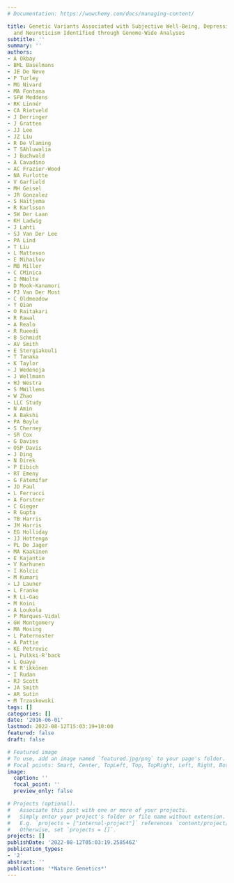 ```yaml
---
# Documentation: https://wowchemy.com/docs/managing-content/

title: Genetic Variants Associated with Subjective Well-Being, Depressive Symptoms,
  and Neuroticism Identified through Genome-Wide Analyses
subtitle: ''
summary: ''
authors:
- A Okbay
- BML Baselmans
- JE De Neve
- P Turley
- MG Nivard
- MA Fontana
- SFW Meddens
- RK Linnér
- CA Rietveld
- J Derringer
- J Gratten
- JJ Lee
- JZ Liu
- R De Vlaming
- T SAhluwalia
- J Buchwald
- A Cavadino
- AC Frazier-Wood
- NA Furlotte
- V Garfield
- MH Geisel
- JR Gonzalez
- S Haitjema
- R Karlsson
- SW Der Laan
- KH Ladwig
- J Lahti
- SJ Van Der Lee
- PA Lind
- T Liu
- L Matteson
- E Mihailov
- MB Miller
- C CMinica
- I MNolte
- D Mook-Kanamori
- PJ Van Der Most
- C Oldmeadow
- Y Qian
- O Raitakari
- R Rawal
- A Realo
- R Rueedi
- B Schmidt
- AV Smith
- E Stergiakouli
- T Tanaka
- K Taylor
- J Wedenoja
- J Wellmann
- HJ Westra
- S MWillems
- W Zhao
- LLC Study
- N Amin
- A Bakshi
- PA Boyle
- S Cherney
- SR Cox
- G Davies
- OSP Davis
- J Ding
- N Direk
- P Eibich
- RT Emeny
- G Fatemifar
- JD Faul
- L Ferrucci
- A Forstner
- C Gieger
- R Gupta
- TB Harris
- JM Harris
- EG Holliday
- JJ Hottenga
- PL De Jager
- MA Kaakinen
- E Kajantie
- V Karhunen
- I Kolcic
- M Kumari
- LJ Launer
- L Franke
- R Li-Gao
- M Koini
- A Loukola
- P Marques-Vidal
- GW Montgomery
- MA Mosing
- L Paternoster
- A Pattie
- KE Petrovic
- L Pulkki-R'back
- L Quaye
- K R'ikkönen
- I Rudan
- RJ Scott
- JA Smith
- AR Sutin
- M Trzaskowski
tags: []
categories: []
date: '2016-06-01'
lastmod: 2022-08-12T15:03:19+10:00
featured: false
draft: false

# Featured image
# To use, add an image named `featured.jpg/png` to your page's folder.
# Focal points: Smart, Center, TopLeft, Top, TopRight, Left, Right, BottomLeft, Bottom, BottomRight.
image:
  caption: ''
  focal_point: ''
  preview_only: false

# Projects (optional).
#   Associate this post with one or more of your projects.
#   Simply enter your project's folder or file name without extension.
#   E.g. `projects = ["internal-project"]` references `content/project/deep-learning/index.md`.
#   Otherwise, set `projects = []`.
projects: []
publishDate: '2022-08-12T05:03:19.258546Z'
publication_types:
- '2'
abstract: ''
publication: '*Nature Genetics*'
---
```

